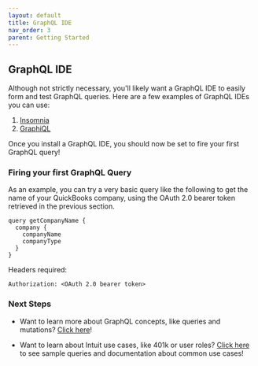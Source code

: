 ```yaml
---
layout: default
title: GraphQL IDE
nav_order: 3
parent: Getting Started
---
```


## GraphQL IDE

Although not strictly necessary, you'll likely want a GraphQL IDE to easily form and test GraphQL queries.  Here are a few examples of GraphQL IDEs you can use:

1. [Insomnia](https://insomnia.rest/graphql/)
2. [GraphiQL](https://github.com/skevy/graphiql-app)

Once you install a GraphQL IDE, you should now be set to fire your first GraphQL query!

### Firing your first GraphQL Query

As an example, you can try a very basic query like the following to get the name of your QuickBooks company, using the OAuth 2.0 bearer token retrieved in the previous section.

```
query getCompanyName {
  company {
    companyName
    companyType
  }
}
```
Headers required:
```
Authorization: <OAuth 2.0 bearer token>
```

### Next Steps

- Want to learn more about GraphQL concepts, like queries and mutations?  [Click here](/../../graphql-concepts)!

- Want to learn about Intuit use cases, like 401k or user roles?  [Click here](/../../use-cases) to see sample queries and documentation about common use cases!